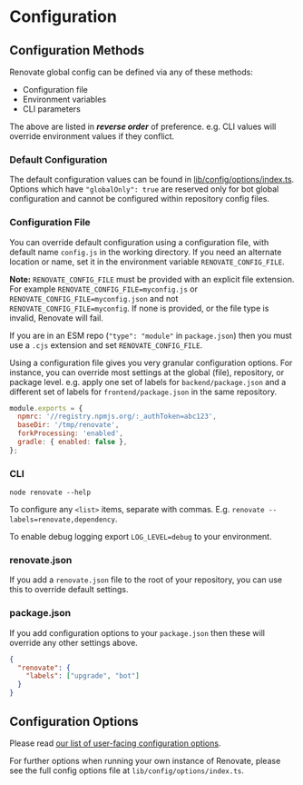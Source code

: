 # Configuration

## Configuration Methods

Renovate global config can be defined via any of these methods:

- Configuration file
- Environment variables
- CLI parameters

The above are listed in **_reverse order_** of preference. e.g. CLI values will override environment values if they conflict.

### Default Configuration

The default configuration values can be found in [lib/config/options/index.ts](../../lib/config/options/index.ts).
Options which have `"globalOnly": true` are reserved only for bot global configuration and cannot be configured within repository config files.

### Configuration File

You can override default configuration using a configuration file, with default name `config.js` in the working directory.
If you need an alternate location or name, set it in the environment variable `RENOVATE_CONFIG_FILE`.

**Note:** `RENOVATE_CONFIG_FILE` must be provided with an explicit file extension.
For example `RENOVATE_CONFIG_FILE=myconfig.js` or `RENOVATE_CONFIG_FILE=myconfig.json` and not `RENOVATE_CONFIG_FILE=myconfig`.
If none is provided, or the file type is invalid, Renovate will fail.

If you are in an ESM repo (`"type": "module"` in `package.json`) then you must use a `.cjs` extension and set `RENOVATE_CONFIG_FILE`.

Using a configuration file gives you very granular configuration options.
For instance, you can override most settings at the global (file), repository, or package level.
e.g. apply one set of labels for `backend/package.json` and a different set of labels for `frontend/package.json` in the same repository.

```javascript
module.exports = {
  npmrc: '//registry.npmjs.org/:_authToken=abc123',
  baseDir: '/tmp/renovate',
  forkProcessing: 'enabled',
  gradle: { enabled: false },
};
```

### CLI

```
node renovate --help
```

To configure any `<list>` items, separate with commas.
E.g. `renovate --labels=renovate,dependency`.

To enable debug logging export `LOG_LEVEL=debug` to your environment.

### renovate.json

If you add a `renovate.json` file to the root of your repository, you can use this to override default settings.

### package.json

If you add configuration options to your `package.json` then these will override any other settings above.

```json
{
  "renovate": {
    "labels": ["upgrade", "bot"]
  }
}
```

## Configuration Options

Please read [our list of user-facing configuration options](https://docs.renovatebot.com/configuration-options/).

For further options when running your own instance of Renovate, please see the full config options file at `lib/config/options/index.ts`.
